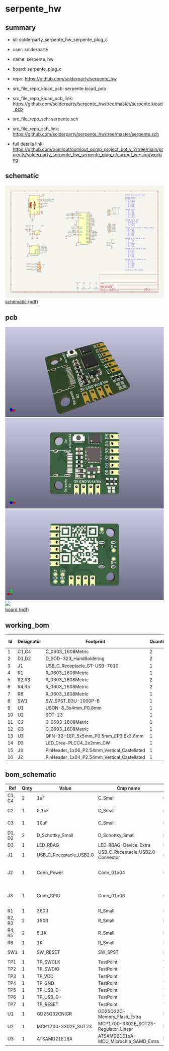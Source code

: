 # serpente_hw
 
## summary 
* id: solderparty_serpente_hw_serpente_plug_c
* user: solderparty
* name: serpente_hw
* board: serpente_plug_c
* repo: https://github.com/solderparty/serpente_hw
* src_file_repo_kicad_pcb: serpente.kicad_pcb
* src_file_repo_kicad_pcb_link: https://github.com/solderparty/serpente_hw/tree/master/serpente.kicad_pcb


* src_file_repo_sch: serpente.sch
* src_file_repo_sch_link: https://github.com/solderparty/serpente_hw/tree/master/serpente.sch
* full details link: https://github.com/oomlout/oomlout_oomp_project_bot_v_2/tree/main/projects/solderparty_serpente_hw_serpente_plug_c/current_version/working  

## schematic  
![](working_schematic_600.png)  
[schematic (pdf)](working_schematic.pdf) 






















## pcb  
![](working_3d_600.png) 
![](working_3d_front_600.png)  
![](working_3d_back_600.png)  
![](working_600.png)  
[board (pdf)](working.pdf)  

## working_bom
| Id | Designator | Footprint | Quantity | Designation | Supplier and ref |  | None | 
| --- | --- | --- | --- | --- | --- | --- | --- | 
| 1 | C1,C4 | C_0603_1608Metric | 2 | 1uF |  |  | [''] | 
| 2 | D1,D2 | D_SOD-323_HandSoldering | 2 | D_Schottky_Small |  |  | [''] | 
| 3 | J1 | USB_C_Receptacle_GT-USB-7010 | 1 | USB_C_Receptacle_USB2.0 |  |  | [''] | 
| 4 | R1 | R_0603_1608Metric | 1 | 360R |  |  | [''] | 
| 5 | R2,R3 | R_0603_1608Metric | 2 | 150R |  |  | [''] | 
| 6 | R4,R5 | R_0603_1608Metric | 2 | 5.1K |  |  | [''] | 
| 7 | R6 | R_0603_1608Metric | 1 | 1K |  |  | [''] | 
| 8 | SW1 | SW_SPST_B3U-1000P-B | 1 | SW_RESET |  |  | [''] | 
| 9 | U1 | USON-8_3x4mm_P0.8mm | 1 | GD25Q32CNIGR |  |  | [''] | 
| 10 | U2 | SOT-23 | 1 | MCP1700-3302E_SOT23 |  |  | [''] | 
| 11 | C2 | C_0603_1608Metric | 1 | 0.1uF |  |  | [''] | 
| 12 | C3 | C_0603_1608Metric | 1 | 10uF |  |  | [''] | 
| 13 | U3 | QFN-32-1EP_5x5mm_P0.5mm_EP3.6x3.6mm | 1 | ATSAMD21E18A |  |  | [''] | 
| 14 | D3 | LED_Cree-PLCC4_2x2mm_CW | 1 | LED_RBAG |  |  | [''] | 
| 15 | J3 | PinHeader_1x06_P2.54mm_Vertical_Castellated | 1 | Conn_GPIO |  |  | [''] | 
| 16 | J2 | PinHeader_1x04_P2.54mm_Vertical_Castellated | 1 | Conn_Power |  |  | [''] | 


## bom_schematic
| Ref | Qnty | Value | Cmp name | Footprint | Description | Vendor | DNP | 
| --- | --- | --- | --- | --- | --- | --- | --- | 
| C1, C4 | 2 | 1uF | C_Small | Capacitor_SMD:C_0603_1608Metric | Unpolarized capacitor, small symbol |  |  | 
| C2 | 1 | 0.1uF | C_Small | Capacitor_SMD:C_0603_1608Metric | Unpolarized capacitor, small symbol |  |  | 
| C3 | 1 | 10uF | C_Small | Capacitor_SMD:C_0603_1608Metric | Unpolarized capacitor, small symbol |  |  | 
| D1, D2 | 2 | D_Schottky_Small | D_Schottky_Small | Diode_SMD:D_SOD-323_HandSoldering | Schottky diode, small symbol |  |  | 
| D3 | 1 | LED_RBAG | LED_RBAG-Device_Extra | LED_SMD:LED_Cree-PLCC4_2x2mm_CW |  |  |  | 
| J1 | 1 | USB_C_Receptacle_USB2.0 | USB_C_Receptacle_USB2.0-Connector | Connector_USB_Extra:USB_C_Receptacle_GT-USB-7010 |  |  |  | 
| J2 | 1 | Conn_Power | Conn_01x04 | Connector_PinHeader_2.54mm_Extra:PinHeader_1x04_P2.54mm_Vertical_Castellated | Generic connector, single row, 01x04, script generated (kicad-library-utils/schlib/autogen/connector/) |  |  | 
| J3 | 1 | Conn_GPIO | Conn_01x06 | Connector_PinHeader_2.54mm_Extra:PinHeader_1x06_P2.54mm_Vertical_Castellated | Generic connector, single row, 01x06, script generated (kicad-library-utils/schlib/autogen/connector/) |  |  | 
| R1 | 1 | 360R | R_Small | Resistor_SMD:R_0603_1608Metric | Resistor, small symbol |  |  | 
| R2, R3 | 2 | 150R | R_Small | Resistor_SMD:R_0603_1608Metric | Resistor, small symbol |  |  | 
| R4, R5 | 2 | 5.1K | R_Small | Resistor_SMD:R_0603_1608Metric | Resistor, small symbol |  |  | 
| R6 | 1 | 1K | R_Small | Resistor_SMD:R_0603_1608Metric | Resistor, small symbol |  |  | 
| SW1 | 1 | SW_RESET | SW_SPST | Button_Switch_SMD:SW_SPST_B3U-1000P-B | Single Pole Single Throw (SPST) switch |  |  | 
| TP1 | 1 | TP_SWCLK | TestPoint | TestPoint:TestPoint_Pad_D1.0mm | test point |  |  | 
| TP2 | 1 | TP_SWDIO | TestPoint | TestPoint:TestPoint_Pad_D1.0mm | test point |  |  | 
| TP3 | 1 | TP_VDD | TestPoint | TestPoint:TestPoint_Pad_D1.0mm | test point |  |  | 
| TP4 | 1 | TP_GND | TestPoint | TestPoint:TestPoint_Pad_D1.0mm | test point |  |  | 
| TP5 | 1 | TP_USB_D- | TestPoint | TestPoint:TestPoint_Pad_D1.0mm | test point |  |  | 
| TP6 | 1 | TP_USB_D+ | TestPoint | TestPoint:TestPoint_Pad_D1.0mm | test point |  |  | 
| TP7 | 1 | TP_RESET | TestPoint | TestPoint:TestPoint_Pad_D1.0mm | test point |  |  | 
| U1 | 1 | GD25Q32CNIGR | GD25Q32C-Memory_Flash_Extra | Package_SON_Extra:USON-8_3x4mm_P0.8mm |  |  |  | 
| U2 | 1 | MCP1700-3302E_SOT23 | MCP1700-3302E_SOT23-Regulator_Linear | Package_TO_SOT_SMD:SOT-23 |  |  |  | 
| U3 | 1 | ATSAMD21E18A | ATSAMD21E1xA-MCU_Microchip_SAMD_Extra | Package_DFN_QFN:QFN-32-1EP_5x5mm_P0.5mm_EP3.6x3.6mm |  |  |  | 



